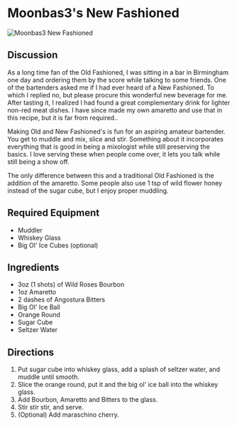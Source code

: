 # Moonbas3's New Fashioned

![Moonbas3 New Fashioned](images/HqXth1P.jpg)

## Discussion

As a long time fan of the Old Fashioned, I was sitting in a bar in
Birmingham one day and ordering them by the score while talking to some
friends. One of the bartenders asked me if I had ever heard of a New
Fashioned. To which I replied no, but please procure this wonderful new
beverage for me. After tasting it, I realized I had found a great
complementary drink for lighter non-red meat dishes. I have since made
my own amaretto and use that in this recipe, but it is far from
required..

Making Old and New Fashioned's is fun for an aspiring amateur bartender.
You get to muddle and mix, slice and stir. Something about it
incorporates everything that is good in being a mixologist while still
preserving the basics. I love serving these when people come over, it
lets you talk while still being a show off.

The only difference between this and a traditional Old Fashioned is the
addition of the amaretto. Some people also use 1 tsp of wild flower
honey instead of the sugar cube, but I enjoy proper muddling.

## Required Equipment

- Muddler
- Whiskey Glass
- Big Ol' Ice Cubes (optional)

## Ingredients

- 3oz (1 shots) of Wild Roses Bourbon
- 1oz Amaretto
- 2 dashes of Angostura Bitters
- Big Ol' Ice Ball
- Orange Round
- Sugar Cube
- Seltzer Water

## Directions

1. Put sugar cube into whiskey glass, add a splash of seltzer water,
 and muddle until smooth.
2. Slice the orange round, put it and the big ol' ice ball into the
 whiskey glass.
3. Add Bourbon, Amaretto and Bitters to the glass.
4. Stir stir stir, and serve.
5. (Optional) Add maraschino cherry.

